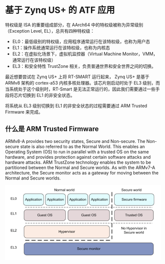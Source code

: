 # 基于 Zynq US+ 的 ATF 应用

特权级是 ISA 的重要组成部分，在 AArch64 中的特权级被称为异常级别（Exception Level, EL），总共有四种特权级：

- EL0：最低级别的特权级，应用程序通常运行在该特权级，也称为用户态
- EL1：操作系统通常运行在该特权级，也称为内核态
- EL2：在虚拟化场景下，虚拟机监控器（Virtual Machine Monitor，VMM，通常运行在该特权级）
- EL3：和安全特性 TrustZone 相关，负责普通世界和安全世界之间的切换。

最近想要尝试在 Zynq US+ 上将 RT-SMART 运行起来， Zynq US+ 是基于 ARMv8 架构的 cortex-a53 内核多核处理器。该芯片刚启动时处于 EL3 级别，而当系统处于这个级别时，RT-Smart 是无法正常运行的，因此我们需要通过一些手段将芯片切换到 EL1 的非安全状态。

将系统从 EL3 级别切换到 EL1 的非安全状态的过程需要通过 ARM Trusted Firmware 来完成。

## 什么是 ARM Trusted Firmware 

ARMv8-A provides two security states, Secure and Non-secure. The Non-secure state is also referred to as the Normal World. This enables an Operating System (OS) to run in parallel with a trusted OS on the same hardware, and provides protection against certain software attacks and hardware attacks. ARM TrustZone technology enables the system to be partitioned between the Normal and Secure worlds. As with the ARMv7-A architecture, the Secure monitor acts as a gateway for moving between the Normal and Secure worlds.

![image-20210420171201281](figures/image-20210420171201281.png)





